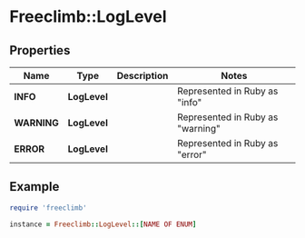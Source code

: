 # Freeclimb::LogLevel

## Properties

| Name | Type | Description | Notes |
| ---- | ---- | ----------- | ----- |
| **INFO** | **LogLevel** |  | Represented in Ruby as "info" |
| **WARNING** | **LogLevel** |  | Represented in Ruby as "warning" |
| **ERROR** | **LogLevel** |  | Represented in Ruby as "error" |

## Example

```ruby
require 'freeclimb'

instance = Freeclimb::LogLevel::[NAME OF ENUM]
```

